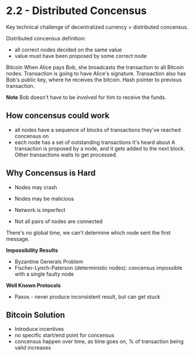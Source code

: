 # 2.2 - Distributed Concensus

Key technical challenge of decentralized currency = distributed concensus.

Distributed concensus definition:

- all correct nodes decided on the same value
- value must have been proposed by some correct node

Bitcoin
When Alice pays Bob, she broadcasts the transaction to all Bitcoin nodes.
Transaction is going to have Alice's signature.
Transaction also has Bob's public key, where he receives the bitcoin.
Hash pointer to previous transaction.

**Note** Bob doesn't have to be involved for him to receive the funds.

## How concensus could work

- all nodes have a sequence of blocks of transactions they've reached concensus on
- each node has a set of outstanding transactions it's heard about
  A transaction is proposed by a node, and it gets added to the next block.
  Other transactions waits to get processed.

## Why Concensus is Hard

- Nodes may crash
- Nodes may be malicious

- Network is imperfect
- Not all pairs of nodes are connected

There's no global time, we can't determine which node sent the first message.

**Impossibility Results**

- Byzantine Generals Problem
- Fischer-Lynch-Paterson (deterministic nodes): concensus impossible with a single faulty node

**Well Known Protocols**

- Paxos - never produce inconsistent result, but can get stuck

## Bitcoin Solution

- Introduce incentives
- no specific start/end point for concensus
- concensus happen over time, as time goes on, % of transaction being valid increases
